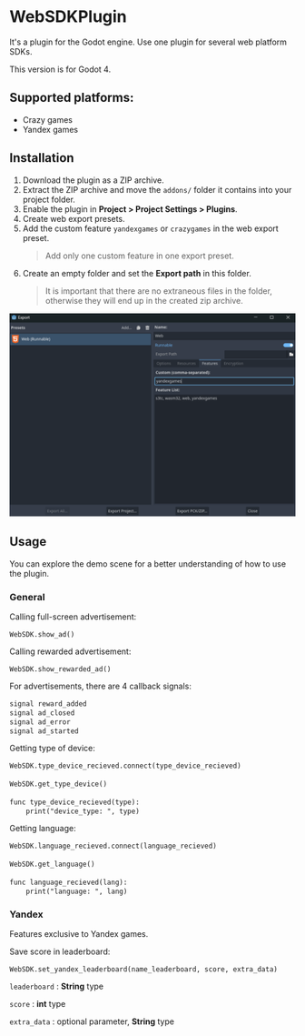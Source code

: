 # WebSDKPlugin
It's a plugin for the Godot engine. Use one plugin for several web platform SDKs.

This version is for Godot 4.

## Supported platforms:
- Crazy games
- Yandex games

## Installation

1. Download the plugin as a ZIP archive.
2. Extract the ZIP archive and move the `addons/` folder it contains into your project folder.
3. Enable the plugin in **Project > Project Settings > Plugins**.
4. Create web export presets.
5. Add the custom feature `yandexgames` or `crazygames` in the web export preset.
   >Add only one custom feature in one export preset.
6. Create an empty folder and set the **Export path** in this folder.
   > It is important that there are no extraneous files in the folder,
   > otherwise they will end up in the created zip archive.

![img.png](img.png)

## Usage

You can explore the demo scene for a better understanding of how to use the plugin.

### General

Calling full-screen advertisement:
```
WebSDK.show_ad()
```
Calling rewarded advertisement:
```
WebSDK.show_rewarded_ad()
```

For advertisements, there are 4 callback signals:
```
signal reward_added
signal ad_closed
signal ad_error
signal ad_started
```


Getting type of device:
```
WebSDK.type_device_recieved.connect(type_device_recieved)

WebSDK.get_type_device()

func type_device_recieved(type):
	print("device_type: ", type)
```

Getting language:

```
WebSDK.language_recieved.connect(language_recieved)

WebSDK.get_language()

func language_recieved(lang):
	print("language: ", lang)
```

### Yandex
Features exclusive to Yandex games.

Save score in leaderboard:
```
WebSDK.set_yandex_leaderboard(name_leaderboard, score, extra_data)
```

`leaderboard` : **String** type

`score` : **int** type

`extra_data` : optional parameter, **String** type
